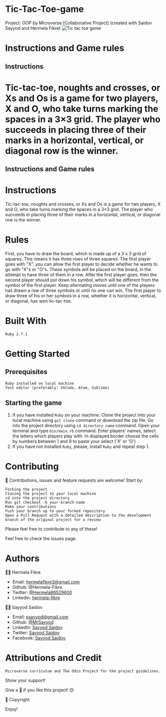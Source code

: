 # Tic-Tac-Toe-game
Project: OOP by Microverse [Collaborative Project] (created with Saidov Sayyod and Hermela Fikre)
![Tic tac toe game](https://lemmoscripts.com/wp/wp-content/uploads/2018/09/tic-tac-toe-capture-2.gif)

# Instructions and Game rules
## Instructions 
Tic-tac-toe, noughts and crosses, or Xs and Os is a game for two players, X and O, who take turns marking the spaces in a 3×3 grid. The player who succeeds in placing three of their marks in a horizontal, vertical, or diagonal row is the winner.
=======

## Instructions and Game rules
# Instructions 
Tic-tac-toe, noughts and crosses, or Xs and Os is a game for two players, X and O, who take turns marking the spaces in a 3×3 grid. The player who succeeds in placing three of their marks in a horizontal, vertical, or diagonal row is the winner.

# Rules
First, you have to draw the board, which is made up of a 3 x 3 grid of squares. This means it has three rows of three squares.
The first player goes with "X", you can allow the first player to decide whether he wants to go with "X"s or "O"s. These symbols will be placed on the board, in the attempt to have three of them in a row.
After the first player goes, then the second player should put down his symbol, which will be different from the symbol of the first player.
Keep alternating moves until one of the players has drawn a row of three symbols or until no one can win. The first player to draw three of his or her symbols in a row, whether it is horizontal, vertical, or diagonal, has won tic-tac-toe.

# Built With
    Ruby 2.7.1

# Getting Started
## Prerequisites
    Ruby installed on local machine
    Text editor (preferably: VSCode, Atom, Sublime)

## Starting the game
1. If you have installed `Ruby` on your machine:
    Clone the project into your local machine using `git clone` command or download the zip file.
    Go into the project directory using `cd directory name` command.
    Open your terminal and type `bin/main.rb` command.
    Enter players' names, select the letters which players play with.
    In displayed border choose the cells by numbers between 1 and 9 to paste your select ('X' or 'O')
2. If you have not installed `Ruby`, please, install `Ruby` and repeat step 1. 

# Contributing

:handshake: Contributions, issues and feature requests are welcome! 
Start by:

    Forking the project
    Cloning the project to your local machine
    cd into the project directory
    Run git checkout -b your-branch-name
    Make your contributions
    Push your branch up to your forked repository
    Open a Pull Request with a detailed description to the development branch of the original project for a review

Please feel free to contribute to any of these!

Feel free to check the issues page.

# Authors

:man_technologist: Hermela Fikre

- Email: hermelafikre3@gmail.com
- Github: @Hermela-Fikre
- Twitter: [@Hermela86529600](https://twitter.com/Hermela86529600)
- Linkedin: [hermela-fikre](https://www.linkedin.com/in/hermela-fikre-1a969b156/)

:man_technologist: Sayyod Saidov

- Email: ssayyod@gmail.com
- Github: [@MrSayyod](https://github.com/MrSayyod) 
- LinkedIn:  [Sayyod Saidov](https://www.linkedin.com/in/sayyod-saidov-507b0818b)
- Twitter: [Sayyod Saidov](https://twitter.com/sayyodsaidov)
- Facebook: [Sayyod Saidov](https://www.facebook.com/sayyod)

# Attributions and Credit
    Microverse curriculum and The Odin Project for the project guidelines.

Show your support!

Give a :star2: if you like this project! :blush:

📝 Copyright

Enjoy!